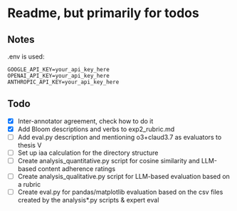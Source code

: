 # Readme, but primarily for todos

## Notes

.env is used:

```
GOOGLE_API_KEY=your_api_key_here
OPENAI_API_KEY=your_api_key_here
ANTHROPIC_API_KEY=your_api_key_here
```

## Todo

-   [x] Inter-annotator agreement, check how to do it
-   [x] Add Bloom descriptions and verbs to exp2_rubric.md
-   [ ] Add eval.py description and mentioning o3+claud3.7 as evaluators to thesis V
-   [ ] Set up iaa calculation for the directory structure
-   [ ] Create analysis_quantitative.py script for cosine similarity and LLM-based content adherence ratings
-   [ ] Create analysis_qualitative.py script for LLM-based evaluation based on a rubric
-   [ ] Create eval.py for pandas/matplotlib evaluation based on the csv files created by the analysis*.py scripts & expert eval
